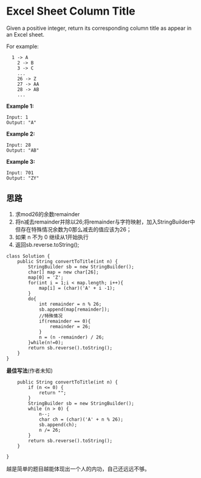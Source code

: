 # Excel Sheet Column Title
Given a positive integer, return its corresponding column title as appear in an Excel sheet.

For example:
```
  1 -> A
    2 -> B
    3 -> C
    ...
    26 -> Z
    27 -> AA
    28 -> AB 
    ...
```

**Example 1:**
```
Input: 1
Output: "A"
```

**Example 2:**
```
Input: 28
Output: "AB"
```

**Example 3:**
```
Input: 701
Output: "ZY"
```

## 思路
1. 求mod26的余数remainder
2. 将n减去remainder并除以26;将remainder与字符映射，加入StringBuilder中但存在特殊情况余数为0那么减去的值应该为26；
3. 如果 n 不为 0 继续从1开始执行
4. 返回sb.reverse.toString();
```
class Solution {
    public String convertToTitle(int n) {
        StringBuilder sb = new StringBuilder();
        char[] map = new char[26];
        map[0] = 'Z';
        for(int i = 1;i < map.length; i++){
            map[i] = (char)('A' + i -1);
        }
        do{
            int remainder = n % 26;
            sb.append(map[remainder]);
            //特殊情况
            if(remainder == 0){
                remainder = 26;
            }
            n = (n -remainder) / 26;            
        }while(n!=0);
        return sb.reverse().toString();
    }
}
```
**最佳写法**(作者未知)
```
    public String convertToTitle(int n) {
        if (n <= 0) {
            return "";
        }
        StringBuilder sb = new StringBuilder();
        while (n > 0) {
            n--;
            char ch = (char)('A' + n % 26);
            sb.append(ch);
            n /= 26;
        }
        return sb.reverse().toString();
    }

}
```
越是简单的题目越能体现出一个人的内功，自己还远远不够。